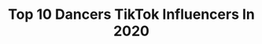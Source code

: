 ---
title: Top 10 Dancers TikTok Influencers In 2020
description: >-
  Find top dancers TikTok influencers in 2020. Most popular hashtags: #dance #happy #acnh #musiclives.
platform: TikTok
profiles:
  - username: "peltonentinka"
    fullname: >-
      𝓣𝓲𝓷𝓴𝓪💗
    location: "Finland"
    followers: 15055
    engagement: 2901
    commentsToLikes: 0.028227
    id: ck9rkelbzsoh50j787yw5tgyz
    verified: false
    hashtags: "#bestie, #vibes, #photoshoot"
  - username: "tea.adamson"
    fullname: >-
      tea.adamson16
    location: "United States"
    followers: 35097
    engagement: 1993
    commentsToLikes: 0.015032
    id: ck8rofyb8h0gl0j78hvzuvt50
    verified: false
    hashtags: "#freezeframe, #musiclives, #idknever, #everydayscience"
  - username: "parthi_baby00"
    fullname: >-
      parthibaby
    location: "India"
    followers: 5170
    engagement: 840
    commentsToLikes: 0.025321
    id: ckachg8sgz8nw0i7881d4mhrn
    verified: false
    hashtags: "#tiktokdance, #thirumla, #indeantiktok, #trindeing"
  - username: "iamjordiofficial"
    fullname: >-
      iAmJordi
    location: "United States"
    followers: 5493329
    engagement: 3408
    commentsToLikes: 0.054371
    id: ck8kdaihg4wob0j780t4ls400
    verified: true
    hashtags: "#seeyouchallange, #promo, #sonypartner, #spreadhope"
  - username: "alexa.herbst"
    fullname: >-
      ✨ Alexandra Herbst ✨
    location: "Germany"
    followers: 65635
    engagement: 2898
    commentsToLikes: 0.065788
    id: ck9vcmjksr97h0j78imt8264l
    verified: false
    hashtags: "#staffel5, #acting, #spreadlove, #emiliosakraya"
  - username: "christiana.b4"
    fullname: >-
      christiana
    location: "United States"
    followers: 205969
    engagement: 2104
    commentsToLikes: 0.029994
    id: ck81q085tewju0j783a1fya4v
    verified: false
    hashtags: "#snackbreak, #randomthings, #kiss, #alwayslearning"
  - username: "leonorfilipaa"
    fullname: >-
      Leonor 😝💗
    location: "Portugal"
    followers: 654486
    engagement: 3649
    commentsToLikes: 0.087890
    id: ck83zbp6yzgu70j78gy6fv7cd
    verified: true
    hashtags: "#shuffle, #stuckwithu, #dueto, #outfit"
  - username: "zsarayu"
    fullname: >-
      zSarayu
    location: "United States"
    followers: 122200
    engagement: 2940
    commentsToLikes: 0.097759
    id: ck95z2n7kcody0j78g6tpa7qz
    verified: false
    hashtags: "#familytime, #tagsomeone, #jesus, #inspiration"
  - username: "cutemilan_000"
    fullname: >-
      Milan
    location: "India"
    followers: 10348
    engagement: 2876
    commentsToLikes: 0.065442
    id: cka7sghm1j37f0i78p2l52rjx
    verified: false
    hashtags: "#carryminati, #react"
  - username: "carlos.marconi"
    fullname: >-
      Carlos Marconi
    location: "Brazil"
    followers: 8347
    engagement: 2798
    commentsToLikes: 0.063407
    id: ckan3sipm6r900i78c7gl170n
    verified: false
    hashtags: "#children, #4you, #onde, #pintura"
---
